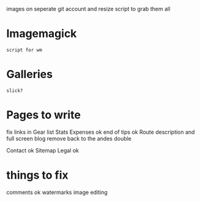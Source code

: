 images on seperate git account and resize
script to grab them all

# Imagemagick
    script for wm

# Galleries
    slick?

# Pages to write

fix links in Gear list
Stats
Expenses ok
end of tips ok
Route description and full screen 
blog remove back to the andes double

Contact ok
Sitemap
Legal ok

# things to fix
comments ok
watermarks
image editing


